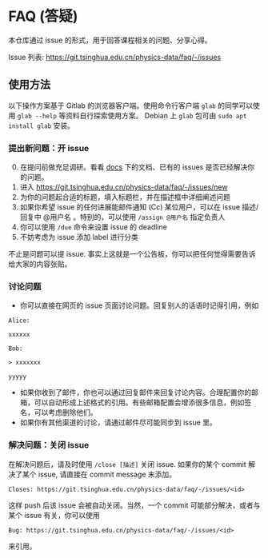 # FAQ (答疑)

本仓库通过 issue 的形式，用于回答课程相关的问题、分享心得。

Issue 列表: https://git.tsinghua.edu.cn/physics-data/faq/-/issues

## 使用方法

以下操作方案基于 Gitlab 的浏览器客户端。使用命令行客户端 `glab` 的同学可以使用 `glab --help` 等资料自行探索使用方案。
Debian 上 `glab` 包可由 `sudo apt install glab` 安装。

### 提出新问题：开 issue
0. 在提问前做充足调研。看看 [docs](docs) 下的文档、已有的 issues 是否已经解决你的问题。
1. 进入 https://git.tsinghua.edu.cn/physics-data/faq/-/issues/new
2. 为你的问题起合适的标题，填入标题栏，并在描述框中详细阐述问题
3. 如果你希望 issue 的任何进展能邮件通知 (Cc) 某位用户，可以在 issue 描述/回复中 @用户名 。特别的，可以使用 `/assign @用户名` 指定负责人
4. 你可以使用 `/due` 命令来设置 issue 的 deadline
5. 不妨考虑为 issue 添加 label 进行分类

不止是问题可以提 issue. 事实上这就是一个公告板，你可以把任何觉得需要告诉给大家的内容张贴。

### 讨论问题
- 你可以直接在网页的 issue 页面讨论问题。回复别人的话语时记得引用，例如
```
Alice: 

xxxxxx

Bob:

> xxxxxxx

yyyyy
```
- 如果你收到了邮件，你也可以通过回复邮件来回复讨论内容。合理配置你的邮箱，可以自动形成上述格式的引用。有些邮箱配置会增添很多信息，例如签名，可以考虑删除他们。
- 如果你有其他渠道的讨论，请通过邮件尽可能同步到 issue 里。

### 解决问题：关闭 issue
在解决问题后，请及时使用 `/close [描述]` 关闭 issue. 如果你的某个 commit 解决了某个 issue, 请直接在 commit message 末添加。

```
Closes: https://git.tsinghua.edu.cn/physics-data/faq/-/issues/<id>
```

这样 push 后该 issue 会被自动关闭。当然，一个 commit 可能部分解决，或者与某个 issue 有关，你可以使用

```
Bug: https://git.tsinghua.edu.cn/physics-data/faq/-/issues/<id>
```
来引用。
